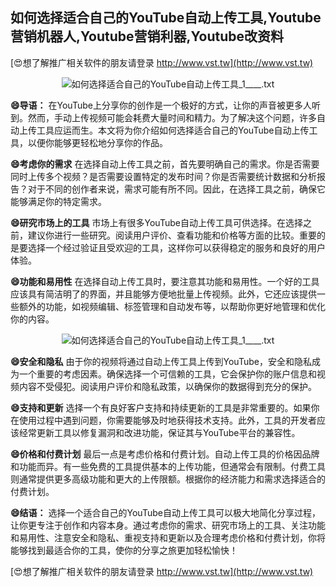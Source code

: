 ## **如何选择适合自己的YouTube自动上传工具,Youtube营销机器人,Youtube营销利器,Youtube改资料**

[😍想了解推广相关软件的朋友请登录 http://www.vst.tw](http://www.vst.tw)

 <center><img src="https://vst.tw/MP4/tuiguang/png/4.png" alt="如何选择适合自己的YouTube自动上传工具_1____.txt"></center>

**😄导语：**
在YouTube上分享你的创作是一个极好的方式，让你的声音被更多人听到。然而，手动上传视频可能会耗费大量时间和精力。为了解决这个问题，许多自动上传工具应运而生。本文将为你介绍如何选择适合自己的YouTube自动上传工具，以便你能够更轻松地分享你的作品。

**😄考虑你的需求**
在选择自动上传工具之前，首先要明确自己的需求。你是否需要同时上传多个视频？是否需要设置特定的发布时间？你是否需要统计数据和分析报告？对于不同的创作者来说，需求可能有所不同。因此，在选择工具之前，确保它能够满足你的特定需求。

**😄研究市场上的工具**
市场上有很多YouTube自动上传工具可供选择。在选择之前，建议你进行一些研究。阅读用户评价、查看功能和价格等方面的比较。重要的是要选择一个经过验证且受欢迎的工具，这样你可以获得稳定的服务和良好的用户体验。

**😄功能和易用性**
在选择自动上传工具时，要注意其功能和易用性。一个好的工具应该具有简洁明了的界面，并且能够方便地批量上传视频。此外，它还应该提供一些额外的功能，如视频编辑、标签管理和自动发布等，以帮助你更好地管理和优化你的内容。

 <center><img src="https://vst.tw/MP4/tuiguang/png/7.png" alt="如何选择适合自己的YouTube自动上传工具_1____.txt"></center>

**😄安全和隐私**
由于你的视频将通过自动上传工具上传到YouTube，安全和隐私成为一个重要的考虑因素。确保选择一个可信赖的工具，它会保护你的账户信息和视频内容不受侵犯。阅读用户评价和隐私政策，以确保你的数据得到充分的保护。

**😄支持和更新**
选择一个有良好客户支持和持续更新的工具是非常重要的。如果你在使用过程中遇到问题，你需要能够及时地获得技术支持。此外，工具的开发者应该经常更新工具以修复漏洞和改进功能，保证其与YouTube平台的兼容性。

**😄价格和付费计划**
最后一点是考虑价格和付费计划。自动上传工具的价格因品牌和功能而异。有一些免费的工具提供基本的上传功能，但通常会有限制。付费工具则通常提供更多高级功能和更大的上传限额。根据你的经济能力和需求选择适合的付费计划。

**😄结语：**
选择一个适合自己的YouTube自动上传工具可以极大地简化分享过程，让你更专注于创作和内容本身。通过考虑你的需求、研究市场上的工具、关注功能和易用性、注意安全和隐私、重视支持和更新以及合理考虑价格和付费计划，你将能够找到最适合你的工具，使你的分享之旅更加轻松愉快！

[😍想了解推广相关软件的朋友请登录 http://www.vst.tw](http://www.vst.tw)



